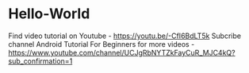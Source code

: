 # Hello-World

Find video tutorial on Youtube - https://youtu.be/-CfI6BdLT5k
Subcribe channel Android Tutorial For Beginners for more videos - https://www.youtube.com/channel/UCJgRbNYTZkFayCuR_MJC4kQ?sub_confirmation=1
